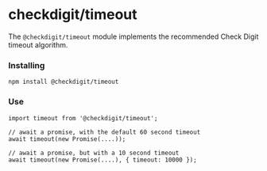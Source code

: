 # checkdigit/timeout

The `@checkdigit/timeout` module implements the recommended Check Digit timeout algorithm.

### Installing

`npm install @checkdigit/timeout` 

### Use

```
import timeout from '@checkdigit/timeout';

// await a promise, with the default 60 second timeout
await timeout(new Promise(....));

// await a promise, but with a 10 second timeout
await timeout(new Promise(....), { timeout: 10000 });

```
